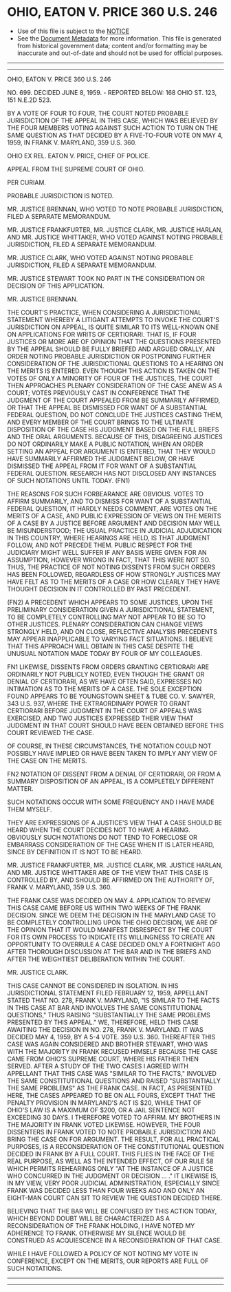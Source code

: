 ---
---

# OHIO, EATON V. PRICE 360 U.S. 246

* Use of this file is subject to the [NOTICE](https://github.com/publicdocs/notice/blob/master/NOTICE)
* See the [Document Metadata](../../../) for more information.
  This file is generated from historical government data; content and/or formatting may be inaccurate and out-of-date and should not be used for official purposes.

----------
----------

OHIO, EATON V. PRICE 360 U.S. 246

NO. 699.  DECIDED JUNE 8, 1959.  - REPORTED BELOW:  168 OHIO ST. 123, 151 N.E.2D 523.

BY A VOTE OF FOUR TO FOUR, THE COURT NOTED PROBABLE JURISDICTION OF THE APPEAL IN THIS CASE, WHICH WAS BELIEVED BY THE FOUR MEMBERS VOTING AGAINST SUCH ACTION TO TURN ON THE SAME QUESTION AS THAT DECIDED BY A FIVE-TO-FOUR VOTE ON MAY 4, 1959, IN FRANK V. MARYLAND, 359 U.S. 360.

OHIO EX REL. EATON V. PRICE, CHIEF OF POLICE.

APPEAL FROM THE SUPREME COURT OF OHIO.

PER CURIAM.

PROBABLE JURISDICTION IS NOTED.

MR. JUSTICE BRENNAN, WHO VOTED TO NOTE PROBABLE JURISDICTION, FILED A SEPARATE MEMORANDUM.

MR. JUSTICE FRANKFURTER, MR. JUSTICE CLARK, MR. JUSTICE HARLAN, AND MR. JUSTICE WHITTAKER, WHO VOTED AGAINST NOTING PROBABLE JURISDICTION, FILED A SEPARATE MEMORANDUM.

MR. JUSTICE CLARK, WHO VOTED AGAINST NOTING PROBABLE JURISDICTION, FILED A SEPARATE MEMORANDUM.

MR. JUSTICE STEWART TOOK NO PART IN THE CONSIDERATION OR DECISION OF THIS APPLICATION.

MR. JUSTICE BRENNAN.

THE COURT'S PRACTICE, WHEN CONSIDERING A JURISDICTIONAL STATEMENT WHEREBY A LITIGANT ATTEMPTS TO INVOKE THE COURT'S JURISDICTION ON APPEAL, IS QUITE SIMILAR TO ITS WELL-KNOWN ONE ON APPLICATIONS FOR WRITS OF CERTIORARI.  THAT IS, IF FOUR JUSTICES OR MORE ARE OF OPINION THAT THE QUESTIONS PRESENTED BY THE APPEAL SHOULD BE FULLY BRIEFED AND ARGUED ORALLY, AN ORDER NOTING PROBABLE JURISDICTION OR POSTPONING FURTHER CONSIDERATION OF THE JURISDICTIONAL QUESTIONS TO A HEARING ON THE MERITS IS ENTERED.  EVEN THOUGH THIS ACTION IS TAKEN ON THE VOTES OF ONLY A MINORITY OF FOUR OF THE JUSTICES, THE COURT THEN APPROACHES PLENARY CONSIDERATION OF THE CASE ANEW AS A COURT; VOTES PREVIOUSLY CAST IN CONFERENCE THAT THE JUDGMENT OF THE COURT APPEALED FROM BE SUMMARILY AFFIRMED, OR THAT THE APPEAL BE DISMISSED FOR WANT OF A SUBSTANTIAL FEDERAL QUESTION, DO NOT CONCLUDE THE JUSTICES CASTING THEM, AND EVERY MEMBER OF THE COURT BRINGS TO THE ULTIMATE DISPOSITION OF THE CASE HIS JUDGMENT BASED ON THE FULL BRIEFS AND THE ORAL ARGUMENTS.  BECAUSE OF THIS, DISAGREEING JUSTICES DO NOT ORDINARILY MAKE A PUBLIC NOTATION, WHEN AN ORDER SETTING AN APPEAL FOR ARGUMENT IS ENTERED, THAT THEY WOULD HAVE SUMMARILY AFFIRMED THE JUDGMENT BELOW, OR HAVE DISMISSED THE APPEAL FROM IT FOR WANT OF A SUBSTANTIAL FEDERAL QUESTION.  RESEARCH HAS NOT DISCLOSED ANY INSTANCES OF SUCH NOTATIONS UNTIL TODAY.  (FN1)

THE REASONS FOR SUCH FORBEARANCE ARE OBVIOUS.  VOTES TO AFFIRM SUMMARILY, AND TO DISMISS FOR WANT OF A SUBSTANTIAL FEDERAL QUESTION, IT HARDLY NEEDS COMMENT, ARE VOTES ON THE MERITS OF A CASE, AND PUBLIC EXPRESSION OF VIEWS ON THE MERITS OF A CASE BY A JUSTICE BEFORE ARGUMENT AND DECISION MAY WELL BE MISUNDERSTOOD; THE USUAL PRACTICE IN JUDICIAL ADJUDICATION IN THIS COUNTRY, WHERE HEARINGS ARE HELD, IS THAT JUDGMENT FOLLOW, AND NOT PRECEDE THEM.  PUBLIC RESPECT FOR THE JUDICIARY MIGHT WELL SUFFER IF ANY BASIS WERE GIVEN FOR AN ASSUMPTION, HOWEVER WRONG IN FACT, THAT THIS WERE NOT SO.  THUS, THE PRACTICE OF NOT NOTING DISSENTS FROM SUCH ORDERS HAS BEEN FOLLOWED, REGARDLESS OF HOW STRONGLY JUSTICES MAY HAVE FELT AS TO THE MERITS OF A CASE OR HOW CLEARLY THEY HAVE THOUGHT DECISION IN IT CONTROLLED BY PAST PRECEDENT.

(FN2)  A PRECEDENT WHICH APPEARS TO SOME JUSTICES, UPON THE PRELIMINARY CONSIDERATION GIVEN A JURISDICTIONAL STATEMENT, TO BE COMPLETELY CONTROLLING MAY NOT APPEAR TO BE SO TO OTHER JUSTICES.  PLENARY CONSIDERATION CAN CHANGE VIEWS STRONGLY HELD, AND ON CLOSE, REFLECTIVE ANALYSIS PRECEDENTS MAY APPEAR INAPPLICABLE TO VARYING FACT SITUATIONS.  I BELIEVE THAT THIS APPROACH WILL OBTAIN IN THIS CASE DESPITE THE UNUSUAL NOTATION MADE TODAY BY FOUR OF MY COLLEAGUES.

FN1  LIKEWISE, DISSENTS FROM ORDERS GRANTING CERTIORARI ARE ORDINARILY NOT PUBLICLY NOTED, EVEN THOUGH THE GRANT OR DENIAL OF CERTIORARI, AS WE HAVE OFTEN SAID, EXPRESSES NO INTIMATION AS TO THE MERITS OF A CASE.  THE SOLE EXCEPTION FOUND APPEARS TO BE YOUNGSTOWN SHEET & TUBE CO. V. SAWYER, 343 U.S. 937, WHERE THE EXTRAORDINARY POWER TO GRANT CERTIORARI BEFORE JUDGMENT IN THE COURT OF APPEALS WAS EXERCISED, AND TWO JUSTICES EXPRESSED THEIR VIEW THAT JUDGMENT IN THAT COURT SHOULD HAVE BEEN OBTAINED BEFORE THIS COURT REVIEWED THE CASE.

OF COURSE, IN THESE CIRCUMSTANCES, THE NOTATION COULD NOT POSSIBLY HAVE IMPLIED OR HAVE BEEN TAKEN TO IMPLY ANY VIEW OF THE CASE ON THE MERITS.

FN2  NOTATION OF DISSENT FROM A DENIAL OF CERTIORARI, OR FROM A SUMMARY DISPOSITION OF AN APPEAL, IS A COMPLETELY DIFFERENT MATTER.

SUCH NOTATIONS OCCUR WITH SOME FREQUENCY AND I HAVE MADE THEM MYSELF.

THEY ARE EXPRESSIONS OF A JUSTICE'S VIEW THAT A CASE SHOULD BE HEARD WHEN THE COURT DECIDES NOT TO HAVE A HEARING.  OBVIOUSLY SUCH NOTATIONS DO NOT TEND TO FORECLOSE OR EMBARRASS CONSIDERATION OF THE CASE WHEN IT IS LATER HEARD, SINCE BY DEFINITION IT IS NOT TO BE HEARD.

MR. JUSTICE FRANKFURTER, MR. JUSTICE CLARK, MR. JUSTICE HARLAN, AND MR. JUSTICE WHITTAKER ARE OF THE VIEW THAT THIS CASE IS CONTROLLED BY, AND SHOULD BE AFFIRMED ON THE AUTHORITY OF, FRANK V. MARYLAND, 359 U.S. 360.

THE FRANK CASE WAS DECIDED ON MAY 4.  APPLICATION TO REVIEW THIS CASE CAME BEFORE US WITHIN TWO WEEKS OF THE FRANK DECISION.  SINCE WE DEEM THE DECISION IN THE MARYLAND CASE TO BE COMPLETELY CONTROLLING UPON THE OHIO DECISION, WE ARE OF THE OPINION THAT IT WOULD MANIFEST DISRESPECT BY THE COURT FOR ITS OWN PROCESS TO INDICATE ITS WILLINGNESS TO CREATE AN OPPORTUNITY TO OVERRULE A CASE DECIDED ONLY A FORTNIGHT AGO AFTER THOROUGH DISCUSSION AT THE BAR AND IN THE BRIEFS AND AFTER THE WEIGHTIEST DELIBERATION WITHIN THE COURT.

MR. JUSTICE CLARK.

THIS CASE CANNOT BE CONSIDERED IN ISOLATION.  IN HIS JURISDICTIONAL STATEMENT FILED FEBRUARY 12, 1959, APPELLANT STATED THAT NO. 278, FRANK V. MARYLAND, "IS SIMILAR TO THE FACTS IN THIS CASE AT BAR AND INVOLVES THE SAME CONSTITUTIONAL QUESTIONS," THUS RAISING "SUBSTANTIALLY THE SAME PROBLEMS PRESENTED BY THIS APPEAL."  WE, THEREFORE, HELD THIS CASE AWAITING THE DECISION IN NO. 278, FRANK V. MARYLAND.  IT WAS DECIDED MAY 4, 1959, BY A 5-4 VOTE.  359 U.S. 360.  THEREAFTER THIS CASE WAS AGAIN CONSIDERED AND BROTHER STEWART, WHO WAS WITH THE MAJORITY IN FRANK RECUSED HIMSELF BECAUSE THE CASE CAME FROM OHIO'S SUPREME COURT, WHERE HIS FATHER THEN SERVED.  AFTER A STUDY OF THE TWO CASES I AGREED WITH APPELLANT THAT THIS CASE WAS "SIMILAR TO THE FACTS," INVOLVED THE SAME CONSTITUTIONAL QUESTIONS AND RAISED "SUBSTANTIALLY THE SAME PROBLEMS" AS THE FRANK CASE.  IN FACT, AS PRESENTED HERE, THE CASES APPEARED TO BE ON ALL FOURS, EXCEPT THAT THE PENALTY PROVISION IN MARYLAND'S ACT IS $20, WHILE THAT OF OHIO'S LAW IS A MAXIMUM OF $200, OR A JAIL SENTENCE NOT EXCEEDING 30 DAYS.  I THEREFORE VOTED TO AFFIRM.  MY BROTHERS IN THE MAJORITY IN FRANK VOTED LIKEWISE.  HOWEVER, THE FOUR DISSENTERS IN FRANK VOTED TO NOTE PROBABLE JURISDICTION AND BRING THE CASE ON FOR ARGUMENT.  THE RESULT, FOR ALL PRACTICAL PURPOSES, IS A RECONSIDERATION OF THE CONSTITUTIONAL QUESTION DECIDED IN FRANK BY A FULL COURT.  THIS FLIES IN THE FACE OF THE REAL PURPOSE, AS WELL AS THE INTENDED EFFECT, OF OUR RULE 58 WHICH PERMITS REHEARINGS ONLY "AT THE INSTANCE OF A JUSTICE WHO CONCURRED IN THE JUDGMENT OR DECISION  ...  ."  IT LIKEWISE IS, IN MY VIEW, VERY POOR JUDICIAL ADMINISTRATION, ESPECIALLY SINCE FRANK WAS DECIDED LESS THAN FOUR WEEKS AGO AND ONLY AN EIGHT-MAN COURT CAN SIT TO REVIEW THE QUESTION DECIDED THERE.

BELIEVING THAT THE BAR WILL BE CONFUSED BY THIS ACTION TODAY, WHICH BEYOND DOUBT WILL BE CHARACTERIZED AS A RECONSIDERATION OF THE FRANK HOLDING, I HAVE NOTED MY ADHERENCE TO FRANK.  OTHERWISE MY SILENCE WOULD BE CONSTRUED AS ACQUIESCENCE IN A RECONSIDERATION OF THAT CASE.

WHILE I HAVE FOLLOWED A POLICY OF NOT NOTING MY VOTE IN CONFERENCE, EXCEPT ON THE MERITS, OUR REPORTS ARE FULL OF SUCH NOTATIONS.


----------
----------

